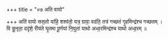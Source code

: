 +++
title = "०७ अति वायो"

+++
अति॑ वायो सस॒तो या॑हि॒ शश्व॑तो॒ यत्र॒ ग्रावा॒ वद॑ति॒ तत्र॑ गच्छतं गृ॒हमिन्द्र॑श्च गच्छतम् ।  
वि सू॒नृता॒ ददृ॑शे॒ रीय॑ते घृ॒तमा पू॒र्णया॑ नि॒युता॑ याथो अध्व॒रमिन्द्र॑श्च याथो अध्व॒रम् ॥